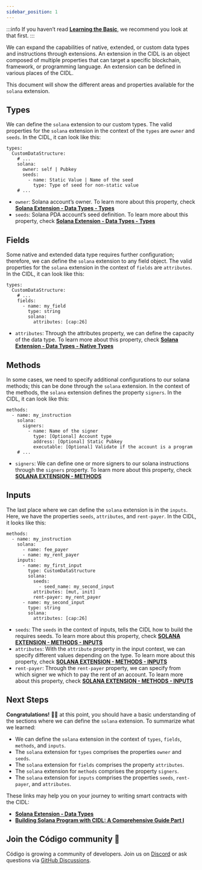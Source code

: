 ```yaml
---
sidebar_position: 1
---
```


:::info 
If you haven’t read **[Learning the Basic](linktobeadded)**, we recommend you look at that first.
:::

We can expand the capabilities of native, extended, or custom data types and instructions through extensions. An extension in the CIDL is an object composed of multiple properties that can target a specific blockchain, framework, or programming language. An extension can be defined in various places of the CIDL.

This document will show the different areas and properties available for the `solana` extension. 

## Types

We can define the `solana` extension to our custom types. The valid properties for the `solana` extension in the context of the `types` are `owner` and `seeds`. In the CIDL, it can look like this:

```
types:
  CustomDataStructure:
    # ...
    solana:
      owner: self | Pubkey
      seeds:
        - name: Static Value | Name of the seed
          type: Type of seed for non-static value
    # ...
```
- `owner`: Solana account’s owner. To learn more about this property, check **[Solana Extension - Data Types - Types](linktobeadded)**
- `seeds`: Solana PDA account’s seed definition. To learn more about this property, check **[Solana Extension - Data Types - Types](linktobeadded)**

## Fields

Some native and extended data type requires further configuration; therefore, we can define the `solana` extension to any field object. The valid properties for the `solana` extension in the context of `fields` are `attributes`. In the CIDL, it can look like this:

```
types:
  CustomDataStructure:
    # ...
    fields:
      - name: my_field
        type: string
        solana:
          attributes: [cap:26]
```
- `attributes`: Through the attributes property, we can define the capacity of the data type. To learn more about this property, check **[Solana Extension - Data Types - Native Types](linktobeadded)**

## Methods

In some cases, we need to specify additional configurations to our solana methods; this can be done through the `solana` extension. In the context of the methods, the `solana` extension defines the property `signers`. In the CIDL, it can look like this:

```
methods:
  - name: my_instruction
    solana:
      signers:
        - name: Name of the signer
          type: [Optional] Account type
          address: [Optional] Static Pubkey
          executable: [Optional] Validate if the account is a program
    # ...
```
- `signers`: We can define one or more signers to our solana instructions through the `signers` property. To learn more about this property, check **[SOLANA EXTENSION - METHODS](linktobeadded)**

## Inputs

The last place where we can define the `solana` extension is in the `inputs`. Here, we have the properties `seeds`, `attributes`, and `rent-payer`. In the CIDL, it looks like this:

```
methods:
  - name: my_instruction
    solana:
      - name: fee_payer
      - name: my_rent_payer
    inputs:
      - name: my_first_input
        type: CustomDataStructure
        solana:
          seeds:
            - seed_name: my_second_input
          attributes: [mut, init]
          rent-payer: my_rent_payer
      - name: my_second_input
        type: string
        solana:
          attributes: [cap:26]
```
- `seeds`: The `seeds` in the context of inputs, tells the CIDL how to build the requires seeds. To learn more about this property, check **[SOLANA EXTENSION - METHODS - INPUTS](linktobeadded)**
- `attributes`:  With the `attribute` property in the input context, we can specify different values depending on the type. To learn more about this property, check **[SOLANA EXTENSION - METHODS - INPUTS](linktobeadded)**
- `rent-payer`:  Through the `rent-payer` property, we can specify from which signer we which to pay the rent of an account. To learn more about this property, check **[SOLANA EXTENSION - METHODS - INPUTS](linktobeadded)**

## Next Steps

**Congratulations!** 🎉👏 at this point, you should have a basic understanding of the sections where we can define the `solana` extension. To summarize what we learned:

- We can define the `solana` extension in the context of `types`, `fields`, `methods`, and `inputs`.
- The `solana` extension for `types` comprises the properties `owner` and `seeds`.
- The `solana` extension for `fields` comprises the property `attributes`.
- The `solana` extension for `methods` comprises the property `signers`.
- The `solana` extension for `inputs` comprises the properties `seeds`, `rent-payer`, and `attributes`.

These links may help you on your journey to writing smart contracts with the CIDL:

- **[Solana Extension - Data Types](linktobeadded)**
- **[Building Solana Program with CIDL: A Comprehensive Guide Part I](linktobeadded)**

## Join the Código community 💚
Código is growing a community of developers. Join us on [Discord](linktobeadded) or ask questions via [GitHub Discussions](linktobeadded). 